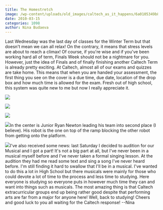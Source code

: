 ```yaml
---
title: The Homestretch
image: /wp-content/uploads/old_images/caltech_as_it_happens/6a0105349b8251970b01310f96d993970c.jpg
date: 2010-03-15
categories: 1098
author: Nina Budaeva
---
```


Last Wednesday was the last day of classes for the Winter Term but that doesn't mean we can all relax! On the contrary, it means that stress levels are about to reach a climax! Of course, if you're wise and if you've been working hard all of term, Finals Week should not be a nightmare for you. However, just the idea of Finals and of finally finishing another Caltech Term is already pretty exciting. At Caltech, almost all of our exams and quizzes are take home. This means that when you are handed your assessment, the first thing you see on the cover is a due time, due date, location of the drop box and how much time is allowed for the exam. Fresh out of high school, this system was quite new to me but now I really appreciate it. 


![](/old_images/caltech_as_it_happens/6a0105349b8251970b0120a93035a4970b.jpg)

![](/old_images/caltech_as_it_happens/6a0105349b8251970b0120a9303dce970b.jpg)

![](/old_images/caltech_as_it_happens/6a0105349b8251970b0120a93039bb970b.jpg)

![](/old_images/caltech_as_it_happens/6a0105349b8251970b01310f96e067970c.jpg)In the center is Junior Ryan Newton leading his team into second place (I believe). His robot is the one on top of the ramp blocking the other robot from getting onto the platform.


![](/old_images/caltech_as_it_happens/6a0105349b8251970b0120a9303a53970b.jpg)I've also received some news: last Saturday I decided to audition for our Musical and I got a part! It's not a big part at all, but I've never been in a musical myself before and I've never taken a formal singing lesson. At the audition they had me read some text and sing a song I've never heard before. I'm still finding it hard to swallow that I'll be in a musical. I've wanted to do this a lot in High School but there musicals were mainly for those who could devote a lot of time to the process and less time to studying. Here everyone is studying so everyone puts in however much time they can and want into things such as musicals. The most amazing thing is that Caltech extracurricular groups end up being rather good despite that performing arts are far from a major for anyone here!
Well, back to studying!
Cheers and good luck to you all waiting for the Caltech response!
--Nina
